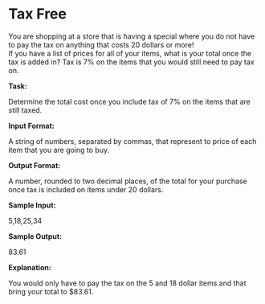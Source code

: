 
# Tax Free

You are shopping at a store that is having a special where you do not have to pay the tax on anything that costs 20 dollars or more!  
If you have a list of prices for all of your items, what is your total once the tax is added in? Tax is 7% on the items that you would still need to pay tax on. 

**Task:**

Determine the total cost once you include tax of 7% on the items that are still taxed. 

**Input Format:**

A string of numbers, separated by commas, that represent to price of each item that you are going to buy. 

**Output Format:**

A number, rounded to two decimal places, of the total for your purchase once tax is included on items under 20 dollars. 

**Sample Input:**

5,18,25,34 

**Sample Output:**

83.61

**Explanation:**
  
You would only have to pay the tax on the 5 and 18 dollar items and that bring your total to $83.61.